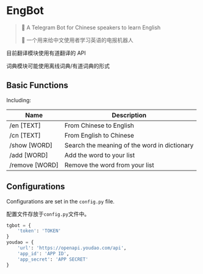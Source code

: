 # EngBot
> 🤖 A Telegram Bot for Chinese speakers to learn English
>
> 🤖 一个用来给中文使用者学习英语的电报机器人

目前翻译模块使用有道翻译的 API

词典模块可能使用离线词典/有道词典的形式

## Basic Functions
Including:

| Name           | Description                                  |
| -------------- | -------------------------------------------- |
| /en [TEXT]     | From Chinese to English                      |
| /cn [TEXT]     | From English to Chinese                      |
| /show [WORD]   | Search the meaning of the word in dictionary |
| /add [WORD]    | Add the word to your list                    |
| /remove [WORD] | Remove the word from your list               |

## Configurations

Configurations are set in the `config.py` file.

配置文件存放于`config.py`文件中。

```python
tgbot = {
    'token': 'TOKEN'
}
youdao = {
    'url': 'https://openapi.youdao.com/api',
    'app_id': 'APP ID',
    'app_secret': 'APP SECRET'
}
```

